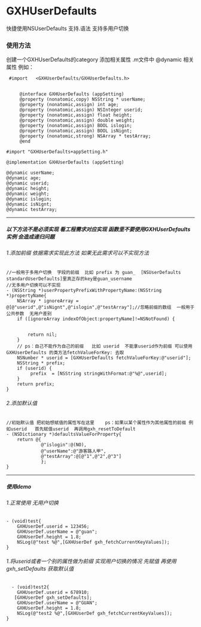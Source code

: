 # GXHUserDefaults
快捷使用NSUserDefaults  支持.语法  支持多用户切换
###  使用方法
创建一个GXHUserDefaults的category  添加相关属性
.m文件中 @dynamic 相关属性
例如：
```
 #import   <GXHUserDefaults/GXHUserDefaults.h>
     
     
     @interface GXHUserDefaults (appSetting)
     @property (nonatomic,copy) NSString * userName;
     @property (nonatomic,assign) int age;
     @property (nonatomic,assign) NSInteger userid;
     @property (nonatomic,assign) float height;
     @property (nonatomic,assign) double weight;
     @property (nonatomic,assign) BOOL islogin;
     @property (nonatomic,assign) BOOL isNignt;
     @property (nonatomic,strong) NSArray * testArray;
     @end
```

```
#import "GXHUserDefaults+appSetting.h"

@implementation GXHUserDefaults (appSetting)

@dynamic userName;
@dynamic age;
@dynamic userid;
@dynamic height;
@dynamic weight;
@dynamic islogin;
@dynamic isNignt;
@dynamic testArray;

```
---
##### 以下方法不是必须实现  看工程需求对应实现  函数里不要使用GXHUserDefaults实例 会造成递归问题
###### 1.添加前缀 依据需求实现此方法   如果无此需求可以不实现方法
```
//一般用于多用户切换  字段的前缀  比如 prefix 为 guan_  [NSUserDefaults standardUserDefaults]里真正存的key是guan_username
//无多用户切换可以不实现
- (NSString *)userPropertyPrefixWithPropertyName:(NSString *)propertyName{
    NSArray * ignoreArray = @[@"userid",@"isNignt",@"islogin",@"testArray"];//忽略前缀的数组  一般用于公共参数  无用户差别
    if ([ignoreArray indexOfObject:propertyName]!=NSNotFound) {
        
        
        return nil;
    }
    // ps：自己不能作为自己的前缀   比如 userid  不能拿userid作为前缀 可以使用GXHUserDefaults 的类方法fetchValueForKey: 去取
    NSNumber * userid = [GXHUserDefaults fetchValueForKey:@"userid"];
    NSString * prefix;
    if (userid) {
         prefix  = [NSString stringWithFormat:@"%@",userid];
    }
    return prefix;
}
```
###### 2.添加默认值
```
//初始默认值 把初始想赋值的属性写在这里    ps：如果以某个属性作为其他属性的前缀 例如userid   首先赋值userid  再调用gxh_resetToDefault
- (NSDictionary *)defaultsValueForProperty{
    return @{
             @"islogin":@(NO),
             @"userName":@"游客路人甲",
             @"testArray":@[@"1",@"2",@"3"]
             };
}
```
---
##### 使用demo
###### 1.正常使用  无用户切换
```
- (void)test{
    GXHUserDef.userid = 123456;
    GXHUserDef.userName = @"guan";
    GXHUserDef.height = 1.8;
    NSLog(@"test %@",[GXHUserDef gxh_fetchCurrentKeyValues]);
}
```
###### 1.将userid或者一个别的属性做为前缀  实现用户切换的情况    先赋值  再使用gxh_setDefaults 获取默认值  

```
  - (void)test2{
    GXHUserDef.userid = 678910;
   [GXHUserDef gxh_setDefaults];
    GXHUserDef.userName = @"GUAN";
    GXHUserDef.height = 1.8;
    NSLog(@"test2 %@",[GXHUserDef gxh_fetchCurrentKeyValues]);
}
```





     